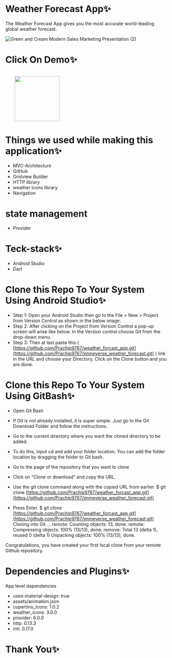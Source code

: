 # Weather Forecast App✨
The Weather Forecast App gives you the most accurate world-leading global weather forecast.

![Green and Cream Modern Sales Marketing Presentation (2)](https://github.com/Prachip9767/weather_forcast_app/assets/86509987/ca614d39-9714-43c1-ae54-c15adec5f95d)


# Click On Demo✨
  <code>
    <a href="https://drive.google.com/drive/folders/1U2GYtzMhgx72eH3Loez2nFee9mgW4BjK?usp=sharing" title="Playstore Profile"><img height="140" width="140" src="https://encrypted-tbn0.gstatic.com/images?q=tbn:ANd9GcRgwJcz642pA7mLR5u44OirKSJjfxOoOqWbpNx7vgDP0NI4snSp68daLp-JccwzoGUIARw&usqp=CAU"></a></code>


# Things we used while making this application✨
* MVC-Architecture
* GitHub
* Gridview Builder
* HTTP library
* weather icons library
* Navigation
  
# state management
* Provider

# Teck-stack✨
* Android Studio
* Dart


# Clone this Repo To Your System Using Android Studio✨

* Step 1: Open your Android Studio then go to the File > New > Project from Version Control as shown in the below image.
* Step 2: After clicking on the Project from Version Control a pop-up screen will arise like below. In the Version control choose Git from the drop-down menu.
* Step 3: Then at last paste this ( [https://github.com/Prachip9767/weather_forcast_app.git](https://github.com/Prachip9767/immeverse_weather_forecast.git) ) link in the URL and choose your Directory. Click on the Clone button and you are done.


# Clone this Repo To Your System Using GitBash✨

* Open Git Bash

* If Git is not already installed, it is super simple. Just go to the Git Download Folder and follow the instructions.

* Go to the current directory where you want the cloned directory to be added.

* To do this, input cd and add your folder location. You can add the folder location by dragging the folder to Git bash.

* Go to the page of the repository that you want to clone

* Click on “Clone or download” and copy the URL.

* Use the git clone command along with the copied URL from earlier. $ git clone [https://github.com/Prachip9767/weather_forcast_app.git](https://github.com/Prachip9767/immeverse_weather_forecast.git)

* Press Enter. $ git clone [https://github.com/Prachip9767/weather_forcast_app.git](https://github.com/Prachip9767/immeverse_weather_forecast.git) Cloning into Git … remote: Counting objects: 13, done. remote: Compressing objects: 100% (13/13), done. remove: Total 13 (delta 1), reused 0 (delta 1) Unpacking objects: 100% (13/13), done.

Congratulations, you have created your first local clone from your remote Github repository.


# Dependencies and Plugins✨

App level dependencies

* uses-material-design: true
* assets/animation.json
* cupertino_icons: 1.0.2
* weather_icons: 3.0.0
* provider: 6.0.0
* http: 0.13.3
* intl: 0.17.0
    
# Thank You✨
